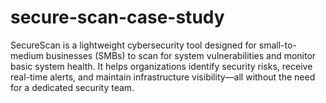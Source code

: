 # secure-scan-case-study
SecureScan is a lightweight cybersecurity tool designed for small-to-medium businesses (SMBs) to scan for system vulnerabilities and monitor basic system health. It helps organizations identify security risks, receive real-time alerts, and maintain infrastructure visibility—all without the need for a dedicated security team.
